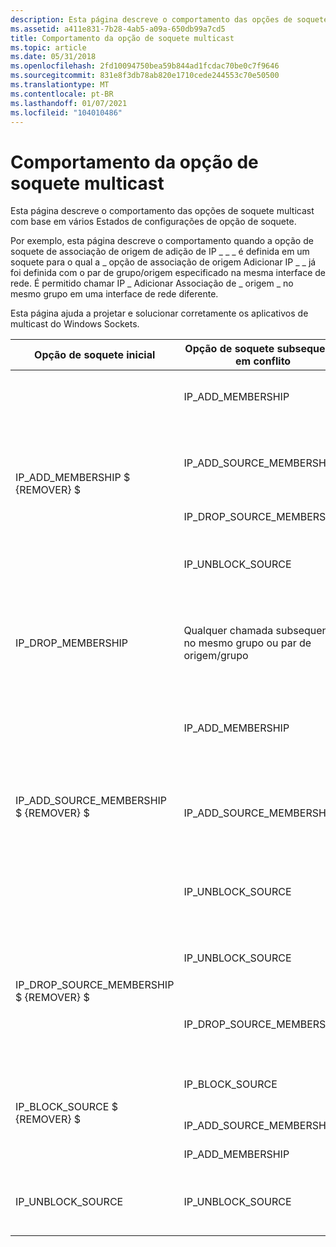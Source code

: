 ```yaml
---
description: Esta página descreve o comportamento das opções de soquete multicast com base em vários Estados de configurações de opção de soquete.
ms.assetid: a411e831-7b28-4ab5-a09a-650db99a7cd5
title: Comportamento da opção de soquete multicast
ms.topic: article
ms.date: 05/31/2018
ms.openlocfilehash: 2fd10094750bea59b844ad1fcdac70be0c7f9646
ms.sourcegitcommit: 831e8f3db78ab820e1710cede244553c70e50500
ms.translationtype: MT
ms.contentlocale: pt-BR
ms.lasthandoff: 01/07/2021
ms.locfileid: "104010486"
---
```

# <a name="multicast-socket-option-behavior"></a>Comportamento da opção de soquete multicast

Esta página descreve o comportamento das opções de soquete multicast com base em vários Estados de configurações de opção de soquete.

Por exemplo, esta página descreve o comportamento quando a opção de soquete de associação de origem de adição de IP \_ \_ \_ é definida em um soquete para o qual a \_ opção de associação de origem Adicionar IP \_ \_ já foi definida com o par de grupo/origem especificado na mesma interface de rede. É permitido chamar IP \_ Adicionar Associação de \_ origem \_ no mesmo grupo em uma interface de rede diferente.

Esta página ajuda a projetar e solucionar corretamente os aplicativos de multicast do Windows Sockets. 

<table>
<thead>
<tr class="header">
<th>Opção de soquete inicial</th>
<th>Opção de soquete subsequente em conflito</th>
<th>Erro retornado</th>
<th>Comentários</th>
</tr>
</thead>
<tbody>
<tr class="odd">
<td rowspan="4">IP_ADD_MEMBERSHIP $ {REMOVER} $<br />
</td>
<td>IP_ADD_MEMBERSHIP</td>
<td>WSAEADDRNOTAVAIL</td>
<td>Não chame IP_ADD_MEMBERSHIP com o mesmo grupo mais de uma vez na mesma interface de rede.</td>
</tr>
<tr class="even">
<td>IP_ADD_SOURCE_MEMBERSHIP</td>
<td>WSAEADDRNOTAVAIL</td>
<td>Não chame IP_ADD_SOURCE_MEMBERSHIP com o mesmo grupo chamado anteriormente com IP_ADD_MEMBERSHIP na mesma interface de rede.</td>

</tr>
<tr class="odd">
<td>IP_DROP_SOURCE_MEMBERSHIP</td>
<td>WSAEINVAL</td>
<td>Em vez disso, use IP_BLOCK_SOURCE.</td>

</tr>
<tr class="even">
<td>IP_UNBLOCK_SOURCE</td>
<td>WSAEINVAL</td>
<td>Retorna um erro ao tentar desbloquear um par de grupo/fonte que não foi bloqueado anteriormente na mesma interface de rede.</td>

</tr>
<tr class="odd">
<td>IP_DROP_MEMBERSHIP</td>
<td>Qualquer chamada subsequente no mesmo grupo ou par de origem/grupo</td>
<td>WSAEINVAL</td>
<td>Fazer chamadas de opção de soquete em um grupo ou par de origem que não está atualmente na lista de inclusão (devido à remoção de associação, ou de outra forma) resulta em um erro.</td>
</tr>
<tr class="even">
<td rowspan="3">IP_ADD_SOURCE_MEMBERSHIP $ {REMOVER} $<br />
</td>
<td>IP_ADD_MEMBERSHIP</td>
<td>WSAEADDRNOTAVAIL</td>
<td>Não chame IP_ADD_MEMBERSHIP com o mesmo grupo chamado anteriormente com IP_ADD_SOURCE_MEMBERSHIP na mesma interface de rede.</td>
</tr>
<tr class="odd">
<td>IP_ADD_SOURCE_MEMBERSHIP</td>
<td>WSAEADDRNOTAVAIL</td>
<td>Não chame IP_ADD_SOURCE_MEMBERSHIP com o mesmo par de grupo/fonte chamado anteriormente com IP_ADD_SOURCE_MEMBERSHIP na mesma interface de rede.</td>

</tr>
<tr class="even">
<td>IP_UNBLOCK_SOURCE</td>
<td>WSAEINVAL</td>
<td>Retorna um erro ao tentar desbloquear um par de grupo/fonte que não foi bloqueado anteriormente na mesma interface de rede.</td>

</tr>
<tr class="odd">
<td rowspan="2">IP_DROP_SOURCE_MEMBERSHIP $ {REMOVER} $<br />
</td>
<td>IP_UNBLOCK_SOURCE</td>
<td>WSAEINVAL</td>
<td>Retorna um erro ao tentar desbloquear um par de grupo/fonte que não foi bloqueado anteriormente na mesma interface de rede.</td>
</tr>
<tr class="even">
<td>IP_DROP_SOURCE_MEMBERSHIP</td>
<td>WSAEADDRNOTAVAIL</td>
<td>Retorna um erro ao tentar descartar um par de grupo/fonte que não está na lista de inclusão na mesma interface de rede.</td>

</tr>
<tr class="odd">
<td rowspan="3">IP_BLOCK_SOURCE $ {REMOVER} $<br />
</td>
<td>IP_BLOCK_SOURCE</td>
<td>WSAEADDRNOTAVAIL</td>
<td>Retorna um erro ao tentar bloquear um par de grupo/fonte que já está bloqueado na mesma interface de rede.</td>
</tr>
<tr class="even">
<td>IP_ADD_SOURCE_MEMBERSHIP</td>
<td>WSAEINVAL</td>
<td>Em vez disso, use IP_UNBLOCK_SOURCE.</td>

</tr>
<tr class="odd">
<td>IP_ADD_MEMBERSHIP</td>
<td>WSAEINVAL</td>
<td>Em vez disso, use IP_UNBLOCK_SOURCE.</td>

</tr>
<tr class="even">
<td>IP_UNBLOCK_SOURCE</td>
<td>IP_UNBLOCK_SOURCE</td>
<td>WSAEADDRNOTAVAIL</td>
<td>Retorna um erro ao tentar desbloquear um par de grupo/fonte que não está na lista bloqueada na mesma interface de rede.</td>
</tr>
</tbody>
</table>



 

 

 



